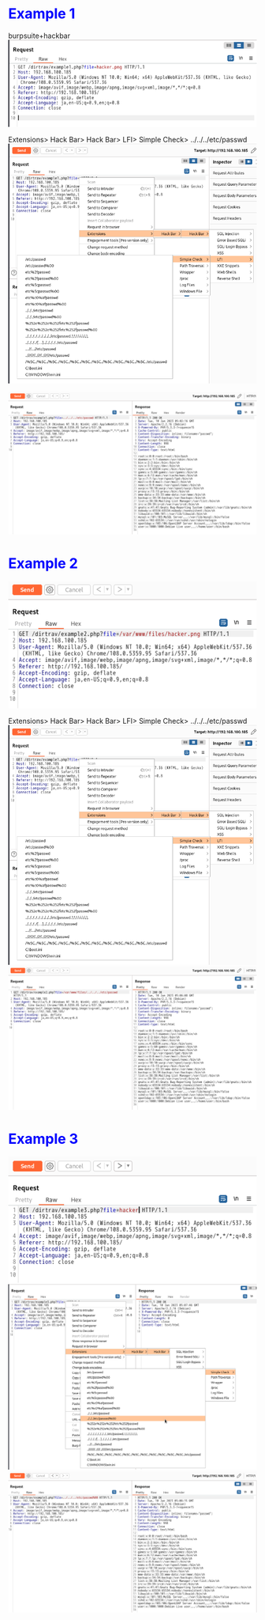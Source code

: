 # <span style="color: blue;">Example 1</span>
burpsuite+hackbar   
![c672fa121f0c787d621f6dd0a66c7d3c.png](../../_resources/c672fa121f0c787d621f6dd0a66c7d3c.png)      

Extensions> Hack Bar> Hack Bar> LFI> Simple Check> ../../../etc/passwd    
![a6346c94347b5e04e5a3f95e5557b3c1.png](../../_resources/a6346c94347b5e04e5a3f95e5557b3c1.png)      

![35ae7b2cca725060e8e690189009ecdf.png](../../_resources/35ae7b2cca725060e8e690189009ecdf.png)   

# <span style="color: blue;">Example 2</span>

![74ce3b9e4550257be17d320f053c14d1.png](../../_resources/74ce3b9e4550257be17d320f053c14d1.png)        

Extensions> Hack Bar> Hack Bar> LFI> Simple Check> ../../../etc/passwd    
![a6346c94347b5e04e5a3f95e5557b3c1.png](../../_resources/a6346c94347b5e04e5a3f95e5557b3c1.png)    
![1eda1f4e396e8283bb2424ae30bd7b4a.png](../../_resources/1eda1f4e396e8283bb2424ae30bd7b4a.png)   

# <span style="color: blue;">Example 3</span>
![dbbb811878ce524864a96643d73366b9.png](../../_resources/dbbb811878ce524864a96643d73366b9.png)  
![7ef62ebe81fe72c550d317c24b68bea2.png](../../_resources/7ef62ebe81fe72c550d317c24b68bea2.png)  
![3984cc4ca80bdc50d9a5bef61d5aa8b6.png](../../_resources/3984cc4ca80bdc50d9a5bef61d5aa8b6.png)   